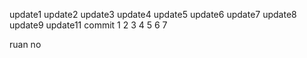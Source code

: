 update1
update2
update3
update4
update5
update6
update7
update8
update9
update11
commit 
1
2
3
4
5
6
7

ruan
no
